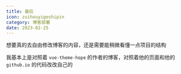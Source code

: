 ```yaml
---
title: 最后
icon: zuihouyigeshipin
category: 博客部署
date: 2023-02-25
---
```


想要真的去自由修改博客的内容，还是需要能稍微看懂一点项目的结构

我基本上是对照着 `vue-theme-hope` 的作者的博客，对照着他的页面和他的 `github.io` 的代码改改自己的